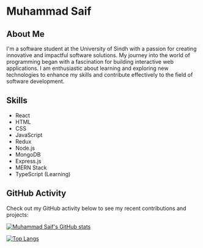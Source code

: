 # Muhammad Saif

## About Me
I'm a software student at the University of Sindh with a passion for creating innovative and impactful software solutions. My journey into the world of programming began with a fascination for building interactive web applications. I am enthusiastic about learning and exploring new technologies to enhance my skills and contribute effectively to the field of software development.

## Skills
- React
- HTML
- CSS
- JavaScript
- Redux
- Node.js
- MongoDB
- Express.js
- MERN Stack
- TypeScript (Learning)

## GitHub Activity
Check out my GitHub activity below to see my recent contributions and projects:

[![Muhammad Saif's GitHub stats](https://github-readme-stats.vercel.app/api?username=muhammad-saif&show_icons=true&theme=dark)](https://github.com/saifiimuhammad)

[![Top Langs](https://github-readme-stats.vercel.app/api/top-langs/?username=muhammad-saif&layout=compact&theme=dark)](https://github.com/saifiimuhammad)

